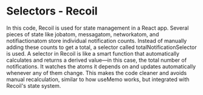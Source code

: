 # Selectors - Recoil

In this code, Recoil is used for state management in a React app. Several pieces of state like jobatom, messagatom, networkatom, and notifiactionatom store individual notification counts. Instead of manually adding these counts to get a total, a selector called totalNotificationSelector is used. A selector in Recoil is like a smart function that automatically calculates and returns a derived value—in this case, the total number of notifications. It watches the atoms it depends on and updates automatically whenever any of them change. This makes the code cleaner and avoids manual recalculation, similar to how useMemo works, but integrated with Recoil's state system.
